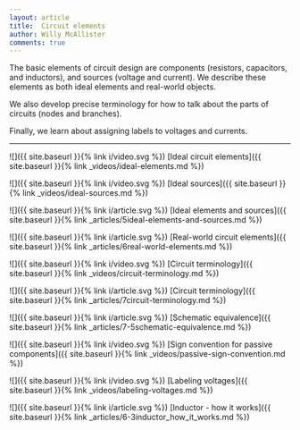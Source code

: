 ```yaml
---
layout: article
title:  Circuit elements
author: Willy McAllister
comments: true
---
```


The basic elements of circuit design are components (resistors, capacitors, and inductors), and sources (voltage and current). We describe these elements as both ideal elements and real-world objects. 

We also develop precise terminology for how to talk about the parts of circuits (nodes and branches). 

Finally, we learn about assigning labels to voltages and currents.

----

![]({{ site.baseurl }}{% link i/video.svg %}) [Ideal circuit elements]({{ site.baseurl }}{% link _videos/ideal-elements.md %})

![]({{ site.baseurl }}{% link i/video.svg %}) [Ideal sources]({{ site.baseurl }}{% link _videos/ideal-sources.md %})

![]({{ site.baseurl }}{% link i/article.svg %}) [Ideal elements and sources]({{ site.baseurl }}{% link _articles/5ideal-elements-and-sources.md %})

![]({{ site.baseurl }}{% link i/article.svg %}) [Real-world circuit elements]({{ site.baseurl }}{% link _articles/6real-world-elements.md %})

![]({{ site.baseurl }}{% link i/video.svg %}) [Circuit terminology]({{ site.baseurl }}{% link _videos/circuit-terminology.md %})

![]({{ site.baseurl }}{% link i/article.svg %}) [Circuit terminology]({{ site.baseurl }}{% link _articles/7circuit-terminology.md %})

![]({{ site.baseurl }}{% link i/article.svg %}) [Schematic equivalence]({{ site.baseurl }}{% link _articles/7-5schematic-equivalence.md %}) 

![]({{ site.baseurl }}{% link i/video.svg %}) [Sign convention for passive components]({{ site.baseurl }}{% link _videos/passive-sign-convention.md %})

![]({{ site.baseurl }}{% link i/video.svg %}) [Labeling voltages]({{ site.baseurl }}{% link _videos/labeling-voltages.md %})

![]({{ site.baseurl }}{% link i/article.svg %}) [Inductor - how it works]({{ site.baseurl }}{% link _articles/6-3inductor_how_it_works.md %})
